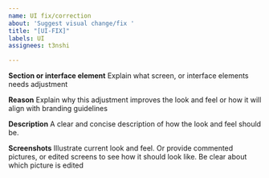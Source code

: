 ```yaml
---
name: UI fix/correction
about: 'Suggest visual change/fix '
title: "[UI-FIX]"
labels: UI
assignees: t3nshi

---
```


**Section or interface element**
Explain what screen, or interface elements needs adjustment

**Reason**
Explain why this adjustment improves the look and feel 
or how it will align with branding guidelines

**Description**
A clear and concise description of how the look and feel should be.

**Screenshots**
Illustrate current look and feel. Or provide commented pictures, or 
edited screens to see how it should look like. Be clear about which picture is edited
